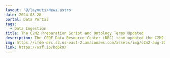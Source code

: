 ```yaml
---
layout: '@/layouts/News.astro'
date: 2024-08-28
portal: Data Portal
tags:
  - Data Ingestion
title: The C2M2 Preparation Script and Ontology Terms Updated
description: The CFDE Data Resource Center (DRC) team updated the C2M2 preparation script and ontology terms reflecting the properties of cross-DCC data types.
img: https://cfde-drc.s3.us-east-2.amazonaws.com/assets/img/c2m2-aug-2024.png
link: https://osf.io/bq6k9/
---
```

